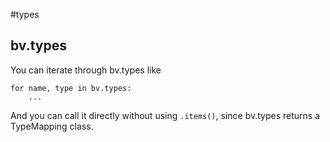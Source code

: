 #types
## bv.types
You can iterate through bv.types like
```
for name, type in bv.types:
	...
```
And you can call it directly without using `.items()`, since bv.types returns a TypeMapping class.